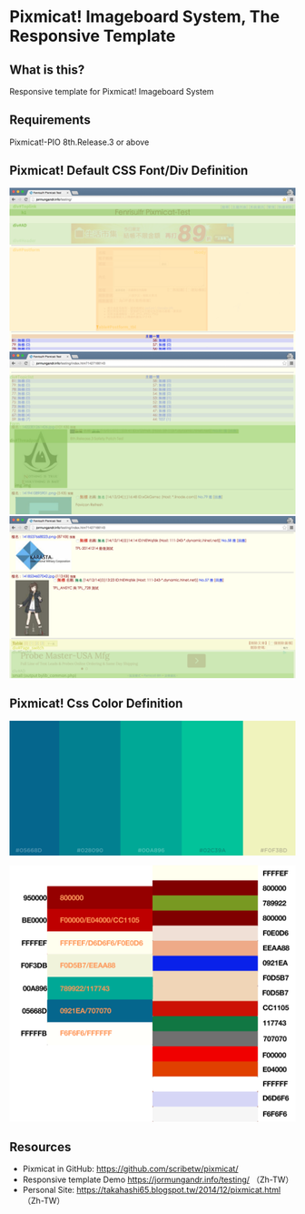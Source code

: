 Pixmicat! Imageboard System, The Responsive Template
========

What is this?
-------------
Responsive template for Pixmicat! Imageboard System

Requirements
------------
Pixmicat!-PIO 8th.Release.3 or above

Pixmicat! Default CSS Font/Div Definition
---------
![ScreenShot](./src/Exp_Pixmicat_Top.png)
![ScreenShot](./src/Exp_Pixmicat_Main.png)
![ScreenShot](./src/Exp_Pixmicat_Bottom.png)

Pixmicat! Css Color Definition
---------
![ScreenShot](./src/Exp_Color_Design.png)  
  
![ScreenShot](./src/Exp_Pixmicat_Color_Change.png)  

Resources
---------
- Pixmicat in GitHub: https://github.com/scribetw/pixmicat/
- Responsive template Demo https://jormungandr.info/testing/ （Zh-TW）
- Personal Site: https://takahashi65.blogspot.tw/2014/12/pixmicat.html （Zh-TW）